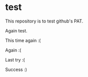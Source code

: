 # test
This repository is to test github's PAT.

Again test.

This time again :(

Again :(

Last try :(

Success :)

